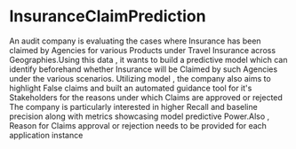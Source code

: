# InsuranceClaimPrediction

An audit company is evaluating the cases where Insurance has been claimed by Agencies for various Products under Travel Insurance across Geographies.Using this data , it wants to build a predictive model which can identify beforehand whether Insurance will be Claimed by such Agencies under the various scenarios. Utilizing model , the company also aims to highlight False claims and built an automated guidance tool for it's Stakeholders for the reasons under which Claims are approved or rejected The company is particularly interested in higher Recall and baseline precision along with metrics showcasing model predictive Power.Also , Reason for Claims approval or rejection needs to be provided for each application instance
